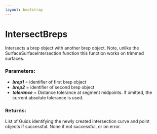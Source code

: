```yaml
---
layout: bootstrap
---
```


# IntersectBreps

Intersects a brep object with another brep object. Note, unlike the
        SurfaceSurfaceIntersection function this function works on trimmed surfaces.
        

### Parameters:

- ***brep1*** = identifier of first brep object
- ***brep2*** = identifier of second brep object
- ***tolerance*** = Distance tolerance at segment midpoints. If omitted,
            the current absolute tolerance is used.
        

### Returns:


List of Guids identifying the newly created intersection curve and
point objects if successful.
None if not successful, or on error.
        
